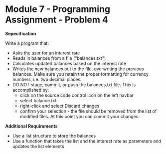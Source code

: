 # Module 7 - Programming Assignment - Problem 4

**Sepecification**

Write a program that:
- Asks the user for an interest rate
- Reads in balances from a file ("balances.txt")
- Calculates updated balances based on the interest rate
- Writes the new balances out to the file, overwriting the previous balances. Make sure you retain the proper formatting for currency numbers, i.e. two decimal places.
- DO NOT stage, commit, or push the balances.txt file. This is accomplished by:
    - click on the source code control icon on the left navbar
    - select balance.txt
    - right-click and select Discard changes
    - confirm your selection - the file should be removed from the list of modified files. At this point you can commit your changes.

**Additional Requirements**
- Use a list structure to store the balances
- Use a function that takes the list and the interest rate as parameters and updates the list elements
